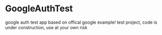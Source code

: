 # GoogleAuthTest
google auth test app
based on offical google example!
test project, code is under construction, use at your own risk
